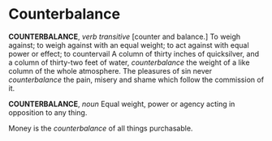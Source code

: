# Counterbalance

**COUNTERBALANCE**, _verb transitive_ \[counter and balance.\] To weigh against; to weigh against with an equal weight; to act against with equal power or effect; to countervail A column of thirty inches of quicksilver, and a column of thirty-two feet of water, _counterbalance_ the weight of a like column of the whole atmosphere. The pleasures of sin never _counterbalance_ the pain, misery and shame which follow the commission of it.

**COUNTERBALANCE**, _noun_ Equal weight, power or agency acting in opposition to any thing.

Money is the _counterbalance_ of all things purchasable.